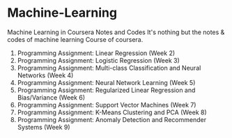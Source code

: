 # Machine-Learning
Machine Learning in Coursera Notes and Codes
It's nothing but the notes & codes of machine learning Course of coursera.

1. Programming Assignment: Linear Regression (Week 2)
2. Programming Assignment: Logistic Regression (Week 3)
3. Programming Assignment: Multi-class Classification and Neural Networks (Week 4)
4. Programming Assignment: Neural Network Learning (Week 5)
5. Programming Assignment: Regularized Linear Regression and Bias/Variance (Week 6)
6. Programming Assignment: Support Vector Machines (Week 7)
7. Programming Assignment: K-Means Clustering and PCA (Week 8)
8. Programming Assignment: Anomaly Detection and Recommender Systems (Week 9)
